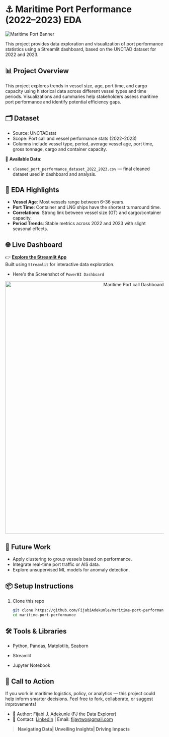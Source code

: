 # ⚓ Maritime Port Performance (2022–2023) EDA

![Maritime Port Banner](https://i.postimg.cc/j5sXKLw2/Port-banner.png)

This project provides data exploration and visualization of port performance statistics using a Streamlit dashboard, based on the UNCTAD dataset for 2022 and 2023.

## 📊 Project Overview

This project explores trends in vessel size, age, port time, and cargo capacity using historical data across different vessel types and time periods. Visualizations and summaries help stakeholders assess maritime port performance and identify potential efficiency gaps.

## 🗂️ Dataset

- Source: UNCTADstat
- Scope: Port call and vessel performance stats (2022–2023)
- Columns include vessel type, period, average vessel age, port time, gross tonnage, cargo and container capacity.

📁 **Available Data**:
- `cleaned_port_performance_dataset_2022_2023.csv` — final cleaned dataset used in dashboard and analysis.

## 🧪 EDA Highlights

- **Vessel Age**: Most vessels range between 6–36 years.
- **Port Time**: Container and LNG ships have the shortest turnaround time.
- **Correlations**: Strong link between vessel size (GT) and cargo/container capacity.
- **Period Trends**: Stable metrics across 2022 and 2023 with slight seasonal effects.

## 🌐 Live Dashboard

👉 **[Explore the Streamlit App](https://maritime-port-performance-app-app-chxb78zq8crbdjwxfp8zp6.streamlit.app/)**  
Built using `Streamlit` for interactive data exploration.
 - Here's the Screenshot of `PowerBI Dashboard`
<p align="center">
  <img src="https://i.postimg.cc/kXDDLmR0/Maritime-Port-call-and-Performance-Dash-Board.png" alt="Maritime Port call Dashboard" width="800"/>
</p>



## 🚀 Future Work

- Apply clustering to group  vessels based on performance.
- Integrate real-time port traffic or AIS data.
- Explore unsupervised ML models for anomaly detection.

## 📦 Setup Instructions

1. Clone this repo
   ```bash
   git clone https://github.com/FijabiAdekunle/maritime-port-performance-project.git
   cd maritime-port-performance

## 🛠️ Tools & Libraries
- Python, Pandas, Matplotlib, Seaborn

- Streamlit

- Jupyter Notebook

## 📣 Call to Action
If you work in maritime logistics, policy, or analytics — this project could help inform smarter decisions.
Feel free to fork, collaborate, or suggest improvements!

- 🔗 Author: Fijabi J. Adekunle (FJ the Data Explorer)
- 📧 Contact: [LinkedIn](https://www.linkedin.com/in/fijabi-j-adekunle/) | Email: fijaytwo@gmail.com

> **Navigating Data| Unveiling Insights| Driving Impacts**



